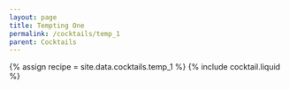 ```yaml
---
layout: page
title: Tempting One
permalink: /cocktails/temp_1
parent: Cocktails
---
```

{% assign recipe = site.data.cocktails.temp_1 %}
{% include cocktail.liquid %}
